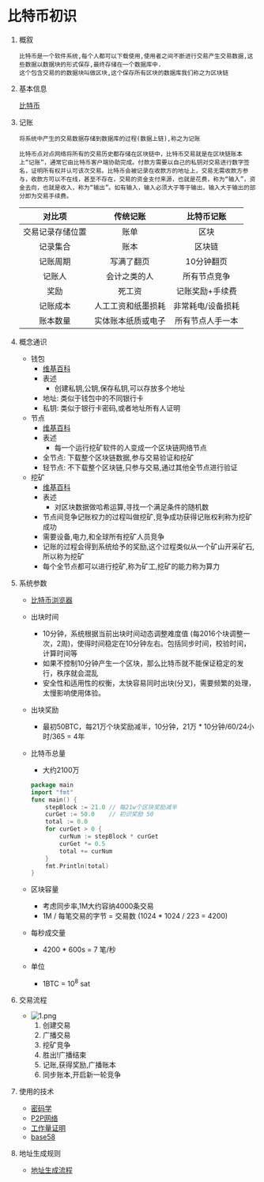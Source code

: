 # 比特币初识

1. 概叙

	```text
	比特币是一个软件系统,每个人都可以下载使用,使用者之间不断进行交易产生交易数据,这些数据以数据块的形式保存,最终存储在一个数据库中.
	这个包含交易的的数据块叫做区块,这个保存所有区块的数据库我们称之为区块链
	```

2. 基本信息

	[比特币](https://zh.wikipedia.org/wiki/%E6%AF%94%E7%89%B9%E5%B8%81)

3. 记账

	```text
	将系统中产生的交易数据存储到数据库的过程(数据上链),称之为记账

	比特币点对点网络将所有的交易历史都存储在区块链中，比特币交易就是在区块链账本上“记账”，通常它由比特币客户端协助完成。付款方需要以自己的私钥对交易进行数字签名，证明所有权并认可该次交易。比特币会被记录在收款方的地址上，交易无需收款方参与，收款方可以不在线，甚至不存在，交易的资金支付来源，也就是花费，称为“输入”，资金去向，也就是收入，称为“输出”。如有输入，输入必须大于等于输出，输入大于输出的部分即为交易手续费。
	```

	| 对比项 | 传统记账 | 比特币记账 |
	| :------: | :------: | :------: |
	| 交易记录存储位置 | 账单 | 区块 |
	| 记录集合 | 账本 | 区块链 |
	| 记账周期 | 写满了翻页 | 10分钟翻页 |
	| 记账人 | 会计之类的人 | 所有节点竞争 |
	| 奖励 | 死工资 | 记账奖励+手续费 |
	| 记账成本 | 人工工资和纸墨损耗 | 非常耗电/设备损耗 |
	| 账本数量 | 实体账本纸质或电子 | 所有节点人手一本 |

4. 概念通识
	* 钱包
		* [维基百科](https://zh.wikipedia.org/wiki/%E6%AF%94%E7%89%B9%E5%B8%81#%E9%8C%A2%E5%8C%85)
		* 表述
			* 创建私钥,公钥,保存私钥,可以存放多个地址
		* 地址: 类似于钱包中的不同银行卡
		* 私钥: 类似于银行卡密码,或者地址所有人证明
	* 节点
		* [维基百科](https://zh.wikipedia.org/wiki/%E6%AF%94%E7%89%B9%E5%B8%81#%E5%8C%BA%E5%9D%97%E9%93%BE)
		* 表述
			* 每一个运行挖矿软件的人变成一个区块链网络节点
		* 全节点: 下载整个区块链数据,参与交易验证和挖矿
		* 轻节点: 不下载整个区块链,只参与交易,通过其他全节点进行验证
	* 挖矿
		* [维基百科](https://zh.wikipedia.org/wiki/%E6%AF%94%E7%89%B9%E5%B8%81#%E6%8C%96%E7%A4%A6)
		* 表述
			* 对区块数据做哈希运算,寻找一个满足条件的随机数
		* 节点间竞争记账权力的过程叫做挖矿,竞争成功获得记账权利称为挖矿成功
		* 需要设备,电力,和全球所有挖矿人员竞争
		* 记账的过程会得到系统给予的奖励,这个过程类似从一个矿山开采矿石,所以称为挖矿
		* 每个全节点都可以进行挖矿,称为矿工,挖矿的能力称为算力

5. 系统参数
	* [比特币浏览器](https://blockchair.com/zh/bitcoin/)
	* 出块时间
		* 10分钟，系统根据当前出块时间动态调整难度值 (每2016个块调整一次，2周)，使得时间稳定在10分钟左右。包括同步时间，校验时间，计算时间等
		* 如果不控制10分钟产生一个区块，那么比特币就不能保证稳定的发行，秩序就会混乱
		* 安全性和适用性的权衡，太快容易同时出块(分叉)，需要频繁的处理，太慢影响使用体验。
	* 出块奖励
		* 最初50BTC，每21万个块奖励减半，10分钟，21万 * 10分钟/60/24小时/365 = 4年
	* 比特币总量
		* 大约2100万

		```go
		package main
		import "fmt"
		func main() {
			stepBlock := 21.0 // 每21w个区块奖励减半
			curGet := 50.0    // 初识奖励 50
			total := 0.0
			for curGet > 0 {
				curNum := stepBlock * curGet
				curGet *= 0.5
				total += curNum
			}
			fmt.Println(total)
		}
		```

	* 区块容量
		* 考虑同步率,1M大约容纳4000条交易
		* 1M / 每笔交易的字节 = 交易数 (1024 * 1024 / 223 = 4200)
	* 每秒成交量
		* 4200 * 600s = 7 笔/秒
	* 单位
		* 1BTC = $10^{8}$ sat

6. 交易流程
	* ![1.png](https://s2.loli.net/2023/08/31/ziIwq1VhAW9r4dS.png)
		1. 创建交易
		2. 广播交易
		3. 挖矿竞争
		4. 胜出!广播结束
		5. 记账,获得奖励,广播账本
		6. 同步账本,开启新一轮竞争

7. 使用的技术
	* [密码学](https://zh.wikipedia.org/wiki/%E5%AF%86%E7%A0%81%E5%AD%A6)
	* [P2P网络](https://zh.wikipedia.org/wiki/%E5%B0%8D%E7%AD%89%E7%B6%B2%E8%B7%AF)
	* [工作量证明](https://zh.wikipedia.org/wiki/%E5%B7%A5%E4%BD%9C%E9%87%8F%E8%AD%89%E6%98%8E)
	* [base58](https://zh.wikipedia.org/wiki/Base58)
6. 地址生成规则
	* [地址生成流程](https://gobittest.appspot.com/Address)